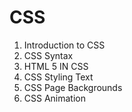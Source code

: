 # CSS 

1. Introduction to CSS
2. CSS Syntax
3. HTML 5 IN CSS
4. CSS Styling Text
5. CSS Page Backgrounds
6. CSS Animation
